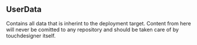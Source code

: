## UserData
Contains all data that is inherint to the deployment target. Content from here will never be comitted to any repository and should be taken care of by touchdesigner itself.